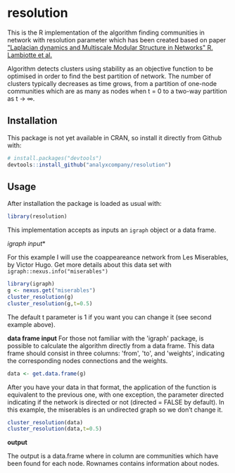 # resolution
This is the R implementation of the algorithm finding communities in network with resolution parameter which has been created based on
paper ["Laplacian dynamics and Multiscale Modular Structure in Networks" R. Lambiotte et al.](http://arxiv.org/pdf/0812.1770.pdf)

Algorithm detects clusters using stability as an objective function to be optimised in order to find the best partition  of
network. The number of clusters typically decreases as time grows, from a partition of one-node communities which are
as many as nodes when t = 0 to a two-way partition as t → ∞.

## Installation
This package is not yet available in CRAN, so install it directly from Github with:

```R
# install.packages("devtools")
devtools::install_github("analyxcompany/resolution")
```

## Usage

After installation the package is loaded as usual with:

```R
library(resolution)
```

This implementation accepts as inputs an `igraph` object or a data frame.

*igraph input**

For this example I will use the coappeareance network from Les Miserables, by Victor Hugo. Get more details about this data set with `igraph::nexus.info("miserables")`

```R
library(igraph) 
g <- nexus.get("miserables")
cluster_resolution(g)
cluster_resolution(g,t=0.5)
```

The default t parameter is 1 if you want you can change it (see second example above). 

**data frame input**
For those not familiar with the 'igraph' package, is possible to calculate the algorithm directly from a data frame. 
This data frame should consist in three columns: 'from', 'to', and 'weights', indicating the corresponding nodes connections and 
the weights.

```R
data <- get.data.frame(g)
```

After you have your data in that format, the application of the function is equivalent to the previous one, 
with one exception, the parameter directed indicating if the network is directed or not (directed = FALSE by default).
In this example, the miserables is an undirected graph so we don’t change it.

```R
cluster_resolution(data)
cluster_resolution(data,t=0.5)
```
**output**

The output is a data.frame where in column are communities which have been found for each node. Rownames contains information
about nodes.
